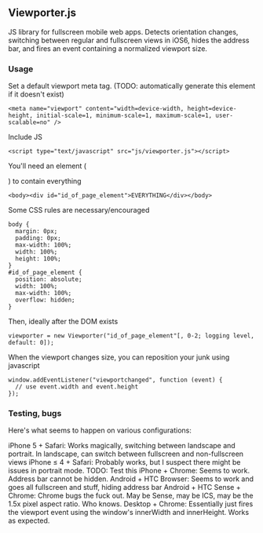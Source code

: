 ## Viewporter.js

JS library for fullscreen mobile web apps. Detects orientation changes, switching between regular and fullscreen views in iOS6, hides the address bar, and fires an event containing a normalized viewport size.

### Usage

Set a default viewport meta tag. (TODO: automatically generate this element if it doesn't exist)

    <meta name="viewport" content="width=device-width, height=device-height, initial-scale=1, minimum-scale=1, maximum-scale=1, user-scalable=no" />

Include JS

    <script type="text/javascript" src="js/viewporter.js"></script>

You'll need an element (<div>) to contain everything

    <body><div id="id_of_page_element">EVERYTHING</div></body>

Some CSS rules are necessary/encouraged

    body {
      margin: 0px;
      padding: 0px;
      max-width: 100%;
      width: 100%;
      height: 100%;
    }
    #id_of_page_element {
      position: absolute;
      width: 100%;
      max-width: 100%;
      overflow: hidden;
    }

Then, ideally after the DOM exists

    viewporter = new Viewporter("id_of_page_element"[, 0-2; logging level, default: 0]);

When the viewport changes size, you can reposition your junk using javascript

    window.addEventListener("viewportchanged", function (event) {
      // use event.width and event.height
    });

### Testing, bugs

Here's what seems to happen on various configurations:

  iPhone 5 + Safari: Works magically, switching between landscape and portrait. In landscape, can switch between fullscreen and non-fullscreen views
  iPhone ≤ 4 + Safari: Probably works, but I suspect there might be issues in portrait mode. TODO: Test this
  iPhone + Chrome: Seems to work. Address bar cannot be hidden.
  Android + HTC Browser: Seems to work and goes all fullscreen and stuff, hiding address bar
  Android + HTC Sense + Chrome: Chrome bugs the fuck out. May be Sense, may be ICS, may be the 1.5x pixel aspect ratio. Who knows.
  Desktop + Chrome: Essentially just fires the viewport event using the window's innerWidth and innerHeight. Works as expected.
